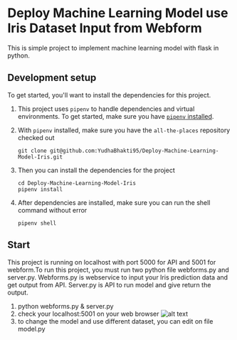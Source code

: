 # Deploy Machine Learning Model use Iris Dataset Input from Webform 

This is simple project to implement machine learning model with flask in python.

## Development setup

To get started, you'll want to install the dependencies for this project.

1. This project uses `pipenv` to handle dependencies and virtual environments. To get started, make sure you have [`pipenv` installed](https://github.com/kennethreitz/pipenv#installation).

2. With `pipenv` installed, make sure you have the `all-the-places` repository checked out

   ```
   git clone git@github.com:YudhaBhakti95/Deploy-Machine-Learning-Model-Iris.git
   ```

3. Then you can install the dependencies for the project

   ```
   cd Deploy-Machine-Learning-Model-Iris
   pipenv install
   ```

4. After dependencies are installed, make sure you can run the shell command without error

   ```
   pipenv shell
   ```
## Start
This project is running on localhost with port 5000 for API and 5001 for webform.To run this project, you must run two python file webforms.py and server.py. Webforms.py is webservice to input your Iris prediction data and get output from API. Server.py is API to run model and give return the output.
1. python webforms.py & server.py
2. check your localhost:5001 on your web browser
![alt text](https://i.imgur.com/CtYDYlk.png)
3. to change the model and use different dataset, you can edit on file model.py
